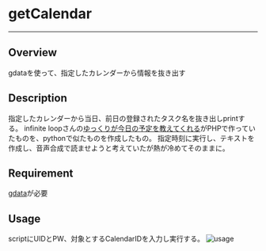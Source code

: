 # getCalendar

---

## Overview

gdataを使って、指定したカレンダーから情報を抜き出す

## Description

指定したカレンダーから当日、前日の登録されたタスク名を抜き出しprintする。
infinite loopさんの[ゆっくりが今日の予定を教えてくれる](http://www.infiniteloop.co.jp/blog/2014/03/yukkuri-hisho/)がPHPで作っていたものを、pythonで似たものを作成したもの。
指定時刻に実行し、テキストを作成し、音声合成で読ませようと考えていたが熱が冷めてそのままに。

## Requirement

[gdata](https://developers.google.com/google-apps/calendar/)が必要

## Usage

scriptにUIDとPW、対象とするCalendarIDを入力し実行する。
![usage](https://dl.dropboxusercontent.com/u/33568010/github/Screenshot%20from%202014-06-13%2010%3A18%3A37.png)
